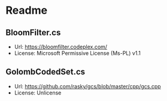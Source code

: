 # Readme

## BloomFilter.cs

+ Url: <https://bloomfilter.codeplex.com/>
+ License: Microsoft Permissive License (Ms-PL) v1.1

## GolombCodedSet.cs
+ Url: <https://github.com/rasky/gcs/blob/master/cpp/gcs.cpp>
+ License: Unlicense
